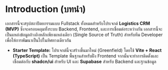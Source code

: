 # Introduction (บทนำ)

เอกสารนี้จะสรุปสถาปัตยกรรมแบบ Fullstack ทั้งหมดสำหรับโปรเจกต์ **Logistics CRM (MVP)** ซึ่งจะครอบคลุมทั้งระบบ Backend, Frontend, และการเชื่อมต่อระหว่างกัน เอกสารนี้จะเป็นแหล่งข้อมูลอ้างอิงหลักเพียงแหล่งเดียว (Single Source of Truth) สำหรับทีม Developer เพื่อให้การพัฒนาเป็นไปในทิศทางเดียวกัน

  * **Starter Template:** โปรเจกต์นี้จะสร้างขึ้นมาใหม่ (Greenfield) โดยใช้ **Vite + React (TypeScript)** เป็น Template พื้นฐานสำหรับฝั่ง Frontend จากนั้นจะทำการติดตั้งและเชื่อมต่อกับ **shadcn/ui** สำหรับ UI และ **Supabase** สำหรับ Backend และฐานข้อมูล